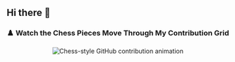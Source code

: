 ## Hi there 👋


### ♟️ Watch the Chess Pieces Move Through My Contribution Grid

<p align="center">
  <picture>
    <source media="(prefers-color-scheme: dark)" srcset="https://raw.githubusercontent.com/aarussh22/aarussh22/output/github-contribution-grid-dark.svg" />
    <img alt="Chess-style GitHub contribution animation" src="https://raw.githubusercontent.com/aarussh22/aarussh22/output/github-contribution-grid.svg" />
  </picture>
</p>

<!--
**aarussh22/aarussh22** is a ✨ _special_ ✨ repository because its `README.md` (this file) appears on your GitHub profile.

Here are some ideas to get you started:

- 🔭 I’m currently working on ...
- 🌱 I’m currently learning ...
- 👯 I’m looking to collaborate on ...
- 🤔 I’m looking for help with ...
- 💬 Ask me about ...
- 📫 How to reach me: ...
- 😄 Pronouns: ...
- ⚡ Fun fact: ...
-->
